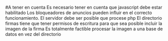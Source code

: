 #A tener en cuenta
Es necesario tener en cuenta que javascript debe estar habilitado
Los bloqueadores de anuncios pueden influir en el correcto funcionamiento.
El servidor debe ser posible que procese php
El directorio firmas tiene que tener permisos de escritura para que sea posible incluir la imagen de la firma
Es totalmente factible procesar la imagen a una base de datos en vez del directorio

